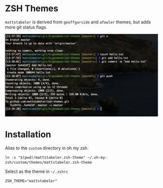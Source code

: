 # ZSH Themes

`mattstabeler` is derived from `geoffgarside` and `afowler` themes, but adds more git status flags. 

![Screenshot showing example](screenshot.png)

# Installation

Alias to the `custom` directory in oh my zsh. 

```
ln -s "$(pwd)/mattstabeler.zsh-theme" ~/.oh-my-zsh/custom/themes/mattstabeler.zsh-theme
```

Select as the theme in `~/.zshrc` 
```
ZSH_THEME="mattstabeler"
```

